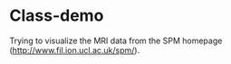 # Class-demo

Trying to visualize the MRI data from the SPM homepage (http://www.fil.ion.ucl.ac.uk/spm/).
